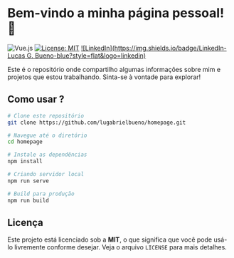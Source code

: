 # Bem-vindo a minha página pessoal! 👋

![Vue.js](https://img.shields.io/badge/-Vue.js-4FC08D?logo=vue.js&logoColor=white)
[![License: MIT](https://img.shields.io/badge/License-MIT-yellow.svg)](https://opensource.org/licenses/MIT)
[![LinkedIn](https://img.shields.io/badge/LinkedIn-Lucas G. Bueno-blue?style=flat&logo=linkedin)](https://www.linkedin.com/in/lucas-g-bueno/)

Este é o repositório onde compartilho algumas informações sobre mim e projetos que estou trabalhando. Sinta-se à vontade para explorar!

## Como usar ?

```bash
# Clone este repositório
git clone https://github.com/lugabrielbueno/homepage.git

# Navegue até o diretório
cd homepage

# Instale as dependências
npm install

# Criando servidor local
npm run serve

# Build para produção
npm run build
```

## Licença

Este projeto está licenciado sob a **MIT**, o que significa que você pode usá-lo livremente conforme desejar. Veja o arquivo `LICENSE` para mais detalhes.
